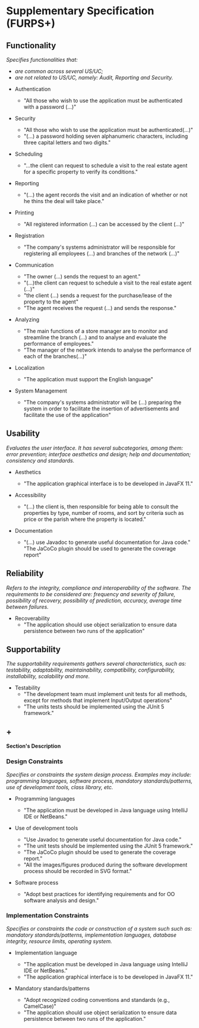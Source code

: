 # Supplementary Specification (FURPS+)

## Functionality

_Specifies functionalities that:_

- _are common across several US/UC;_
- _are not related to US/UC, namely: Audit, Reporting and Security._

* Authentication
  * "All those who wish to use the application must be authenticated with a password (...)"
  

* Security
  * "All those who wish to use the application must be authenticated(...)"
  * "(...) a password holding seven alphanumeric characters, including three capital letters and two digits."
  

* Scheduling
  * "...the client can request to schedule a visit to the real estate agent for a specific property to verify its conditions."


* Reporting
  * "(...) the agent records the visit and an indication of whether or not he thins the deal will take place." 



* Printing
  * "All registered information (...) can be accessed by the client (...)"


* Registration
  * "The company's systems administrator will be responsible for registering all employees (...) and branches of the network (...)"


* Communication
  * "The owner (...) sends the request to an agent."
  * "(...)the client can request to schedule a visit to the real estate agent (...)"
  * "the client (...) sends a request for the purchase/lease of the property to the agent"
  * "The agent receives the request (...) and sends the response."


* Analyzing
  * "The main functions of a store manager are to monitor and streamline the branch (...) and to analyse and evaluate the performance of employees."
  * "The manager of the network intends to analyse the performance of each of the branches(...)"


* Localization
  * "The application must support the English language"


* System Management
  * "The company's systems administrator will be (...) preparing the system in order to facilitate the insertion of advertisements and facilitate the use of the application"



## Usability

_Evaluates the user interface. It has several subcategories,
among them: error prevention; interface aesthetics and design; help and
documentation; consistency and standards._

* Aesthetics
  * "The application graphical interface is to be developed in JavaFX 11."


* Accessibility
  * "(...) the client is, then responsible for being able to consult the properties by type, number of rooms, and sort by criteria such as price or the parish where the property is located."


* Documentation
  * "(...) use Javadoc to generate useful documentation for Java code."<br>"The JaCoCo plugin should be used to generate the coverage report"

    
## Reliability

_Refers to the integrity, compliance and interoperability of the software. The requirements to be considered are:
frequency and severity of failure, possibility of recovery, possibility of prediction, accuracy, average time between
failures._

* Recoverability
  * "The application should use object serialization to ensure data persistence between two runs of the application"

  
## Supportability

_The supportability requirements gathers several characteristics, such as:
testability, adaptability, maintainability, compatibility,
configurability, installability, scalability and more._

* Testability
  * "The development team must implement unit tests for all methods, except for methods that implement Input/Output operations"
  * "The units tests should be implemented using the JUnit 5 framework."


## +

**Section's Description**



### Design Constraints

_Specifies or constraints the system design process. Examples may include: programming languages, software process,
mandatory standards/patterns, use of development tools, class library, etc._

* Programming languages
  * "The application must be developed in Java language using IntelliJ IDE or NetBeans."

* Use of development tools
  * "Use Javadoc to generate useful documentation for Java code."
  * "The unit tests should be implemented using the JUnit 5 framework."
  * "The JaCoCo plugin should be used to generate the coverage report."
  * "All the images/figures produced during the software development process should be recorded in SVG format."


* Software process
  * "Adopt best practices for identifying requirements and for OO software analysis and design."  


### Implementation Constraints

_Specifies or constraints the code or construction of a system such
such as: mandatory standards/patterns, implementation languages,
database integrity, resource limits, operating system._

* Implementation language
  * "The application must be developed in Java language using IntelliJ IDE or NetBeans."
  * "The application graphical interface is to be developed in JavaFX 11."


* Mandatory standards/patterns
  * "Adopt recognized coding conventions and standards (e.g., CamelCase)"
  * "The application should use object serialization to ensure data persistence between two runs of the application."

  